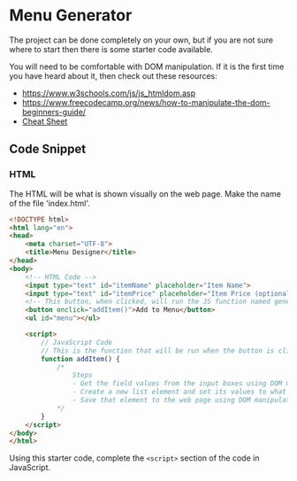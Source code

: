 # Menu Generator

The project can be done completely on your own, but if you are not sure where to start then there is some starter code available.

You will need to be comfortable with DOM manipulation. If it is the first time you have heard about it, then check out these resources:

- https://www.w3schools.com/js/js_htmldom.asp
- https://www.freecodecamp.org/news/how-to-manipulate-the-dom-beginners-guide/
- [Cheat Sheet](https://dev.to/m0nm/javascript-dom-manipulation-cheatsheet-1jkb)

## Code Snippet

### HTML

The HTML will be what is shown visually on the web page. Make the name of the file 'index.html'.

```html
<!DOCTYPE html>
<html lang="en">
<head>
    <meta charset="UTF-8">
    <title>Menu Designer</title>
</head>
<body>
    <!-- HTML Code -->
    <input type="text" id="itemName" placeholder="Item Name">
    <input type="text" id="itemPrice" placeholder="Item Price (optional)">
    <!-- This button, when clicked, will run the JS function named generateRandomNumber -->
    <button onclick="addItem()">Add to Menu</button>
    <ul id="menu"></ul>

    <script>
        // JavaScript Code
        // This is the function that will be run when the button is clicked
        function addItem() {
            /*
                Steps
                - Get the field values from the input boxes using DOM manipulatoin
                - Create a new list element and set its values to what was set by the user
                - Save that element to the web page using DOM manipulation
            */
        }
    </script>
</body>
</html>
```

Using this starter code, complete the `<script>` section of the code in JavaScript.